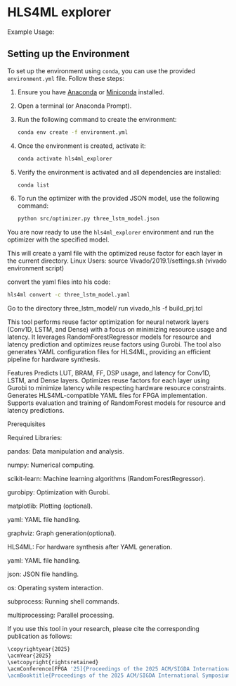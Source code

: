# HLS4ML explorer

Example Usage: 
## Setting up the Environment

To set up the environment using `conda`, you can use the provided `environment.yml` file. Follow these steps:

1. Ensure you have [Anaconda](https://www.anaconda.com/products/distribution) or [Miniconda](https://docs.conda.io/en/latest/miniconda.html) installed.
   
2. Open a terminal (or Anaconda Prompt).

3. Run the following command to create the environment:

    ```bash
    conda env create -f environment.yml
    ```

4. Once the environment is created, activate it:

    ```bash
    conda activate hls4ml_explorer
    ```

5. Verify the environment is activated and all dependencies are installed:

    ```bash
    conda list
    ```

6. To run the optimizer with the provided JSON model, use the following command:

    ```bash
    python src/optimizer.py three_lstm_model.json
    ```

You are now ready to use the `hls4ml_explorer` environment and run the optimizer with the specified model.


This will create a yaml file with the optimized reuse factor for each layer in the current directory.
Linux Users:
source Vivado/2019.1/settings.sh (vivado environment script)

convert the yaml files into hls code:
  ```bash
hls4ml convert -c three_lstm_model.yaml
```
Go to the directory three_lstm_model/
run vivado_hls -f build_prj.tcl

This tool performs reuse factor optimization for neural network layers (Conv1D, LSTM, and Dense) with a focus on minimizing resource usage and latency. It leverages RandomForestRegressor models for resource and latency prediction and optimizes reuse factors using Gurobi. The tool also generates YAML configuration files for HLS4ML, providing an efficient pipeline for hardware synthesis.

Features
Predicts LUT, BRAM, FF, DSP usage, and latency for Conv1D, LSTM, and Dense layers.
Optimizes reuse factors for each layer using Gurobi to minimize latency while respecting hardware resource constraints.
Generates HLS4ML-compatible YAML files for FPGA implementation.
Supports evaluation and training of RandomForest models for resource and latency predictions.

Prerequisites

Required Libraries:

pandas: Data manipulation and analysis.

numpy: Numerical computing.

scikit-learn: Machine learning algorithms (RandomForestRegressor).

gurobipy: Optimization with Gurobi.

matplotlib: Plotting (optional).

yaml: YAML file handling.

graphviz: Graph generation(optional).

HLS4ML: For hardware synthesis after YAML generation.

yaml: YAML file handling.

json: JSON file handling.

os: Operating system interaction.

subprocess: Running shell commands.

multiprocessing: Parallel processing.


If you use this tool in your research, please cite the corresponding publication as follows:
 ```bash
\copyrightyear{2025}
\acmYear{2025}
\setcopyright{rightsretained}
\acmConference[FPGA '25]{Proceedings of the 2025 ACM/SIGDA International Symposium on Field Programmable Gate Arrays}{February 27-March 1, 2025}{Monterey, CA, USA}
\acmBooktitle{Proceedings of the 2025 ACM/SIGDA International Symposium on Field Programmable Gate Arrays (FPGA '25), February 27-March 1, 2025, Monterey, CA, USA} \acmDOI{10.1145/3706628.3708848} \acmISBN{979-8-4007-1396-5/25/02}
 ```

